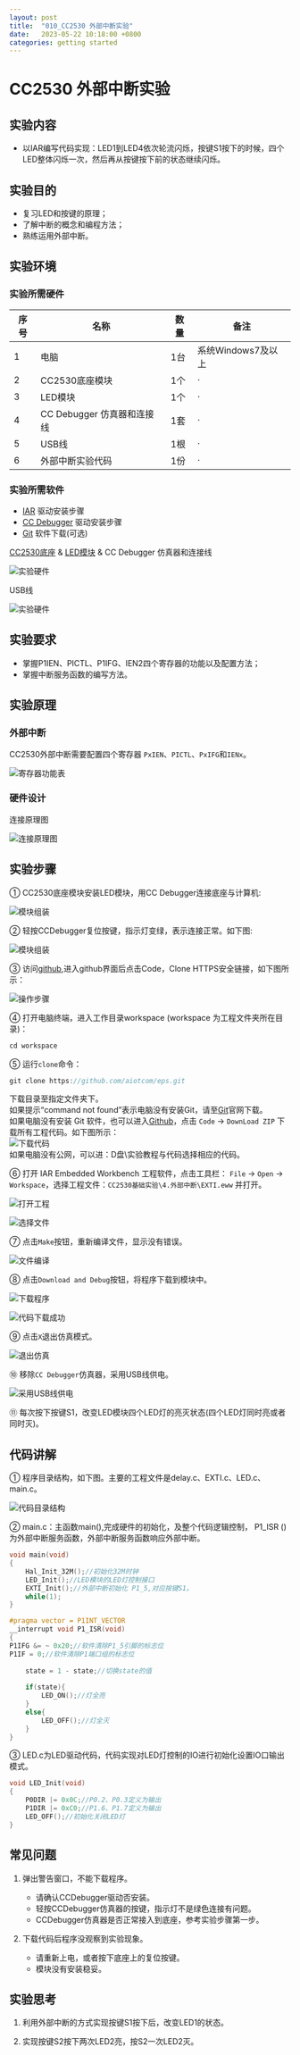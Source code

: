 ```yaml
---
layout: post
title:  "010_CC2530 外部中断实验"
date:   2023-05-22 10:18:00 +0800
categories: getting started
---
```


# CC2530 外部中断实验
<!-- ------------------------ -->
## 实验内容


- 以IAR编写代码实现：LED1到LED4依次轮流闪烁，按键S1按下的时候，四个LED整体闪烁一次，然后再从按键按下前的状态继续闪烁。

<!-- ------------------------ -->
## 实验目的


- 复习LED和按键的原理；
- 了解中断的概念和编程方法；
- 熟练运用外部中断。

<!-- ------------------------ -->
## 实验环境


### 实验所需硬件

| **序号** | **名称** | **数量** | **备注** |
| --- | --- | --- | --- |
| 1 | 电脑 | 1台 | 系统Windows7及以上 |
| 2 | CC2530底座模块 | 1个 |  · |
| 3 | LED模块 | 1个 | ·  |
| 4 | CC Debugger 仿真器和连接线| 1套 | ·  |
| 5 | USB线| 1根 | ·  |
| 6 | 外部中断实验代码 | 1份 | ·  |


### 实验所需软件

- [IAR](https://codelabs.stepiot.com/docs/AIAR-077.html) 驱动安装步骤
- [CC Debugger](https://codelabs.stepiot.com/docs/ACC_Debugger-081.html) 驱动安装步骤
- [Git](https://git-scm.com/downloads) 软件下载(可选)

[CC2530底座](https://docs.stepiot.com/docs/aiot017) & [LED模块](https://docs.stepiot.com/docs/aiot001) & CC Debugger 仿真器和连接线

![实验硬件](/assets/CC2530/1.jpg)

USB线

![实验硬件](/assets/CC2530/2.png)

<!-- ------------------------ -->
## 实验要求


- 掌握P1IEN、PICTL、P1IFG、IEN2四个寄存器的功能以及配置方法；
- 掌握中断服务函数的编写方法。

<!-- ------------------------ -->
## 实验原理

### 外部中断

CC2530外部中断需要配置四个寄存器 `PxIEN`、`PICTL`、`PxIFG`和`IENx`。

![寄存器功能表](/assets/CC2530/17.png)


### 硬件设计
连接原理图

![连接原理图](/assets/CC2530/13.jpg)

<!-- ------------------------ -->
## 实验步骤


① CC2530底座模块安装LED模块，用CC Debugger连接底座与计算机:

![模块组装](/assets/CC2530/4.png)

② 轻按CCDebugger复位按键，指示灯变绿，表示连接正常。如下图:

![模块组装](/assets/CC2530/5.png)
    
③ 访问[github](https://github.com/aiotcom/eps),进入github界面后点击Code，Clone HTTPS安全链接，如下图所示：

![操作步骤](/assets/STM32/38.jpg)

④ 打开电脑终端，进入工作目录workspace (workspace 为工程文件夹所在目录)：
   
```c
cd workspace
```

⑤ 运行`clone`命令：

```c
git clone https://github.com/aiotcom/eps.git
```

下载目录至指定文件夹下。  
如果提示“command not found”表示电脑没有安装Git，请至[Git](https://git-scm.com/downloads)官网下载。  
如果电脑没有安装 Git 软件，也可以进入[Github](https://github.com/aiotcom/eps)，点击 `Code` -> `DownLoad ZIP` 下载所有工程代码。如下图所示：  
![下载代码](/assets/STM32/47.jpg)  
如果电脑没有公网，可以进：D盘\实验教程与代码选择相应的代码。

⑥ 打开 IAR Embedded Workbench 工程软件，点击工具栏： `File` -> `Open` -> `Workspace`，选择工程文件：`CC2530基础实验\4.外部中断\EXTI.eww` 并打开。
   
![打开工程](/assets/CC2530/6.jpg)
    
![选择文件](/assets/CC2530/18.jpg)    

⑦ 点击`Make`按钮，重新编译文件，显示没有错误。
   
![文件编译](/assets/CC2530/8.jpg) 

⑧ 点击`Download and Debug`按钮，将程序下载到模块中。

![下载程序](/assets/CC2530/9.jpg) 

![代码下载成功](/assets/CC2530/10.jpg) 

⑨ 点击`X`退出仿真模式。

![退出仿真](/assets/CC2530/11.jpg) 

⑩ 移除`CC Debugger`仿真器，采用USB线供电。

![采用USB线供电](/assets/CC2530/12.png) 

⑪ 每次按下按键S1，改变LED模块四个LED灯的亮灭状态(四个LED灯同时亮或者同时灭)。

<!-- ------------------------ -->
## 代码讲解


① 程序目录结构，如下图。主要的工程文件是delay.c、EXTI.c、LED.c、main.c。

![代码目录结构](/assets/CC2530/34.jpg) 

② main.c：主函数main(),完成硬件的初始化，及整个代码逻辑控制， P1_ISR ()为外部中断服务函数，外部中断服务函数响应外部中断。

```c
void main(void)
{
    Hal_Init_32M();//初始化32M时钟
    LED_Init();//LED模块的LED灯控制接口
    EXTI_Init();//外部中断初始化 P1_5,对应按键S1。
    while(1);
}
```

```c
#pragma vector = P1INT_VECTOR    
__interrupt void P1_ISR(void)
{  
P1IFG &= ~ 0x20;//软件清除P1_5引脚的标志位
P1IF = 0;//软件清除P1端口组的标志位
        
    state = 1 - state;//切换state的值
        
    if(state){
        LED_ON();//灯全亮
    }
    else{
        LED_OFF();//灯全灭
    }
}
```

③ LED.c为LED驱动代码，代码实现对LED灯控制的IO进行初始化设置IO口输出模式。

```c
void LED_Init(void)
{
    P0DIR |= 0x0C;//P0.2、P0.3定义为输出
    P1DIR |= 0xC0;//P1.6、P1.7定义为输出
    LED_OFF();//初始化关闭LED灯
}
```

<!-- ------------------------ -->
## 常见问题


1. 弹出警告窗口，不能下载程序。

    - 请确认CCDebugger驱动否安装。
    - 轻按CCDebugger仿真器的按键，指示灯不是绿色连接有问题。
    - CCDebugger仿真器是否正常接入到底座，参考实验步骤第一步。


2. 下载代码后程序没观察到实验现象。

    - 请重新上电，或者按下底座上的复位按键。
    - 模块没有安装稳妥。



<!-- ------------------------ -->
## 实验思考


1. 利用外部中断的方式实现按键S1按下后，改变LED1的状态。
   
2. 实现按键S2按下两次LED2亮，按S2一次LED2灭。
